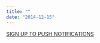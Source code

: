 ```yaml
---
title: ""
date: "2014-12-15"
---
```


[SIGN UP TO PUSH NOTIFICATIONS](//action=signup,channel=nur.xyz)
